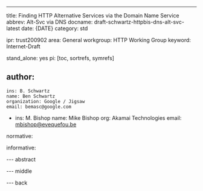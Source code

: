 ---
title: Finding HTTP Alternative Services via the Domain Name Service
abbrev: Alt-Svc via DNS
docname: draft-schwartz-httpbis-dns-alt-svc-latest
date: {DATE}
category: std

ipr: trust200902
area: General
workgroup: HTTP Working Group
keyword: Internet-Draft

stand_alone: yes
pi: [toc, sortrefs, symrefs]

author:
 -
    ins: B. Schwartz
    name: Ben Schwartz
    organization: Google / Jigsaw
    email: bemasc@google.com
 -
    ins: M. Bishop
    name: Mike Bishop
    org: Akamai Technologies
    email: mbishop@evequefou.be

normative:

informative:



--- abstract


--- middle


--- back

